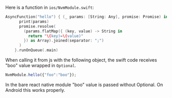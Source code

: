 Here is a function in `ios/NvmModule.swift`:
```swift
AsyncFunction("hello") { (_ params: [String: Any], promise: Promise) in
      print(params)
      promise.resolve(
        (params.flatMap({ (key, value) -> String in
          return "\(key)=\(value)"
        }) as Array).joined(separator: ";")
      )
    }.runOnQueue(.main)
```

When calling it from js with the following object, the swift code receives "boo" value wrapped in `Optional`. 
```javascript
NvmModule.hello({"foo":"boo"});
```

In the bare react native module "boo" value is passed without Optional. 
On Android this works properly.
